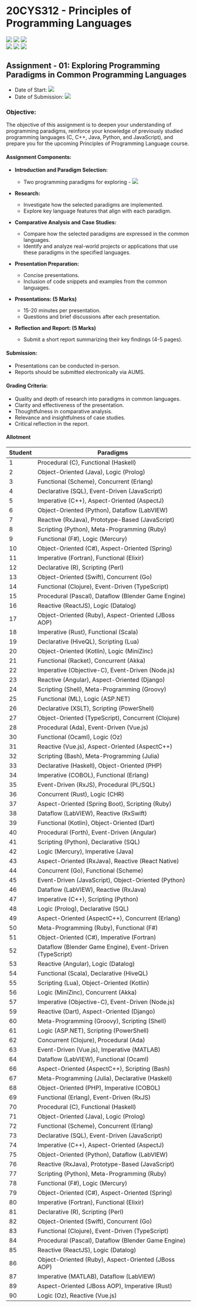 # 20CYS312 - Principles of Programming Languages
![](https://img.shields.io/badge/Batch-21CYS-lightgreen) ![](https://img.shields.io/badge/UG-blue) ![](https://img.shields.io/badge/Subject-PPL-blue) <br/>
![](https://img.shields.io/badge/Lecture-2-orange) ![](https://img.shields.io/badge/Practical-3-orange) ![](https://img.shields.io/badge/Credits-3-orange)

## Assignment - 01: Exploring Programming Paradigms in Common Programming Languages 

- Date of Start: ![](https://img.shields.io/badge/-9th_Jan-green)
- Date of Submission: ![](https://img.shields.io/badge/-22nd_Jan-red)
  
### Objective:
The objective of this assignment is to deepen your understanding of programming paradigms, reinforce your knowledge of previously studied programming languages (C, C++, Java, Python, and JavaScript), and prepare you for the upcoming Principles of Programming Language course.

#### Assignment Components:

- **Introduction and Paradigm Selection:**
  - Two programming paradigms for exploring - ![](https://img.shields.io/badge/-Completed-darkgreen)

- **Research:**
  - Investigate how the selected paradigms are implemented.
  - Explore key language features that align with each paradigm.

- **Comparative Analysis and Case Studies:**
  - Compare how the selected paradigms are expressed in the common languages.
  - Identify and analyze real-world projects or applications that use these paradigms in the specified languages.

- **Presentation Preparation:**
  - Concise presentations.
  - Inclusion of code snippets and examples from the common languages.

- **Presentations: (5 Marks)**
  - 15-20 minutes per presentation.
  - Questions and brief discussions after each presentation.

- **Reflection and Report: (5 Marks)**
  - Submit a short report summarizing their key findings (4-5 pages).

#### Submission:

- Presentations can be conducted in-person.
- Reports should be submitted electronically via AUMS.

#### Grading Criteria:

- Quality and depth of research into paradigms in common languages.
- Clarity and effectiveness of the presentation.
- Thoughtfulness in comparative analysis.
- Relevance and insightfulness of case studies.
- Critical reflection in the report.

#### Allotment

| Student | Paradigms                                    |
|---------|----------------------------------------------|
| 1       | Procedural (C), Functional (Haskell)         |
| 2       | Object-Oriented (Java), Logic (Prolog)       |
| 3       | Functional (Scheme), Concurrent (Erlang)    |
| 4       | Declarative (SQL), Event-Driven (JavaScript)|
| 5       | Imperative (C++), Aspect-Oriented (AspectJ) |
| 6       | Object-Oriented (Python), Dataflow (LabVIEW)|
| 7       | Reactive (RxJava), Prototype-Based (JavaScript)|
| 8       | Scripting (Python), Meta-Programming (Ruby) |
| 9       | Functional (F#), Logic (Mercury)             |
| 10      | Object-Oriented (C#), Aspect-Oriented (Spring)|
| 11      | Imperative (Fortran), Functional (Elixir)   |
| 12      | Declarative (R), Scripting (Perl)            |
| 13      | Object-Oriented (Swift), Concurrent (Go)    |
| 14      | Functional (Clojure), Event-Driven (TypeScript)|
| 15      | Procedural (Pascal), Dataflow (Blender Game Engine)|
| 16      | Reactive (ReactJS), Logic (Datalog)          |
| 17      | Object-Oriented (Ruby), Aspect-Oriented (JBoss AOP)|
| 18      | Imperative (Rust), Functional (Scala)       |
| 19      | Declarative (HiveQL), Scripting (Lua)       |
| 20      | Object-Oriented (Kotlin), Logic (MiniZinc)   |
| 21      | Functional (Racket), Concurrent (Akka)      |
| 22      | Imperative (Objective-C), Event-Driven (Node.js)|
| 23      | Reactive (Angular), Aspect-Oriented (Django)|
| 24      | Scripting (Shell), Meta-Programming (Groovy)|
| 25      | Functional (ML), Logic (ASP.NET)             |
| 26      | Declarative (XSLT), Scripting (PowerShell)  |
| 27      | Object-Oriented (TypeScript), Concurrent (Clojure)|
| 28      | Procedural (Ada), Event-Driven (Vue.js)     |
| 30      | Functional (Ocaml), Logic (Oz)              |
| 31      | Reactive (Vue.js), Aspect-Oriented (AspectC++)|
| 32      | Scripting (Bash), Meta-Programming (Julia)  |
| 33      | Declarative (Haskell), Object-Oriented (PHP)|
| 34      | Imperative (COBOL), Functional (Erlang)    |
| 35      | Event-Driven (RxJS), Procedural (PL/SQL)    |
| 36      | Concurrent (Rust), Logic (CHR)              |
| 37      | Aspect-Oriented (Spring Boot), Scripting (Ruby)|
| 38      | Dataflow (LabVIEW), Reactive (RxSwift)     |
| 39      | Functional (Kotlin), Object-Oriented (Dart)|
| 40      | Procedural (Forth), Event-Driven (Angular)  |
| 41      | Scripting (Python), Declarative (SQL)      |
| 42      | Logic (Mercury), Imperative (Java)          |
| 43      | Aspect-Oriented (RxJava), Reactive (React Native)|
| 44      | Concurrent (Go), Functional (Scheme)       |
| 45      | Event-Driven (JavaScript), Object-Oriented (Python)|
| 46      | Dataflow (LabVIEW), Reactive (RxJava)      |
| 47      | Imperative (C++), Scripting (Python)        |
| 48      | Logic (Prolog), Declarative (SQL)           |
| 49      | Aspect-Oriented (AspectC++), Concurrent (Erlang)|
| 50      | Meta-Programming (Ruby), Functional (F#)   |
| 51      | Object-Oriented (C#), Imperative (Fortran) |
| 52      | Dataflow (Blender Game Engine), Event-Driven (TypeScript)|
| 53      | Reactive (Angular), Logic (Datalog)         |
| 54      | Functional (Scala), Declarative (HiveQL)   |
| 55      | Scripting (Lua), Object-Oriented (Kotlin)  |
| 56      | Logic (MiniZinc), Concurrent (Akka)        |
| 57      | Imperative (Objective-C), Event-Driven (Node.js)|
| 59      | Reactive (Dart), Aspect-Oriented (Django)  |
| 60      | Meta-Programming (Groovy), Scripting (Shell)|
| 61      | Logic (ASP.NET), Scripting (PowerShell)    |
| 62      | Concurrent (Clojure), Procedural (Ada)     |
| 63      | Event-Driven (Vue.js), Imperative (MATLAB) |
| 64      | Dataflow (LabVIEW), Functional (Ocaml)     |
| 66      | Aspect-Oriented (AspectC++), Scripting (Bash)|
| 67      | Meta-Programming (Julia), Declarative (Haskell)|
| 68      | Object-Oriented (PHP), Imperative (COBOL) |
| 69      | Functional (Erlang), Event-Driven (RxJS)   |
| 70      | Procedural (C), Functional (Haskell)       |
| 71      | Object-Oriented (Java), Logic (Prolog)     |
| 72      | Functional (Scheme), Concurrent (Erlang)   |
| 73      | Declarative (SQL), Event-Driven (JavaScript)|
| 74      | Imperative (C++), Aspect-Oriented (AspectJ)|
| 75      | Object-Oriented (Python), Dataflow (LabVIEW)|
| 76      | Reactive (RxJava), Prototype-Based (JavaScript)|
| 77      | Scripting (Python), Meta-Programming (Ruby)|
| 78      | Functional (F#), Logic (Mercury)           |
| 79      | Object-Oriented (C#), Aspect-Oriented (Spring)|
| 80      | Imperative (Fortran), Functional (Elixir)  |
| 81      | Declarative (R), Scripting (Perl)          |
| 82      | Object-Oriented (Swift), Concurrent (Go)  |
| 83      | Functional (Clojure), Event-Driven (TypeScript)|
| 84      | Procedural (Pascal), Dataflow (Blender Game Engine)|
| 85      | Reactive (ReactJS), Logic (Datalog)        |
| 86      | Object-Oriented (Ruby), Aspect-Oriented (JBoss AOP)|
| 87     | Imperative (MATLAB), Dataflow (LabVIEW)     |
| 89    | Aspect-Oriented (JBoss AOP), Imperative (Rust)|
| 90      | Logic (Oz), Reactive (Vue.js)              |
